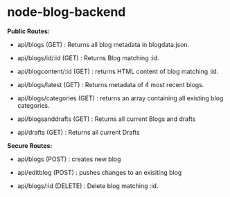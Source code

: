 # node-blog-backend
<strong>Public Routes:</strong>
- api/blogs (GET) : Returns all blog metadata in blogdata.json.

- api/blogs/id/:id (GET) : Returns Blog matching :id.

- api/blogcontent/:id (GET) : returns HTML content of blog matching :id.

- api/blogs/latest (GET) : Returns metadata of 4 most recent blogs.

- api/blogs/categories (GET) : returns an array containing all existing blog categories.

- api/blogsanddrafts (GET) : Returns all current Blogs and drafts

- api/drafts (GET) : Returns all current Drafts

<strong>Secure Routes:</strong>

- api/blogs (POST) : creates new blog

- api/editblog (POST) : pushes changes to an exisiting blog

- api/blogs/:id (DELETE) : Delete blog matching :id.
